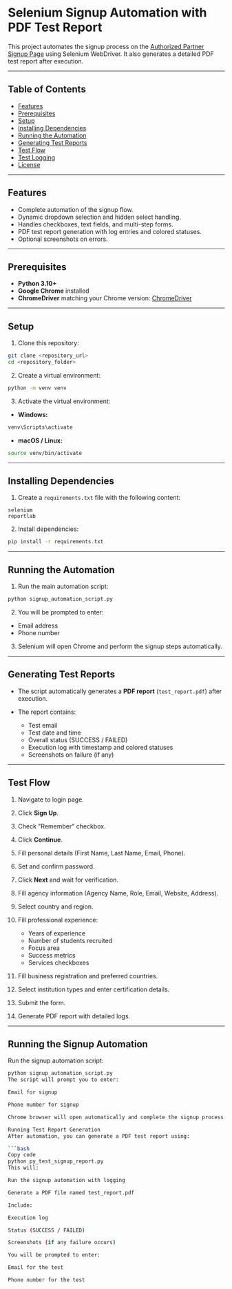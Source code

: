 # Selenium Signup Automation with PDF Test Report

This project automates the signup process on the [Authorized Partner Signup Page](https://authorized-partner.netlify.app/login) using Selenium WebDriver. It also generates a detailed PDF test report after execution.

---

## Table of Contents

* [Features](#features)
* [Prerequisites](#prerequisites)
* [Setup](#setup)
* [Installing Dependencies](#installing-dependencies)
* [Running the Automation](#running-the-automation)
* [Generating Test Reports](#generating-test-reports)
* [Test Flow](#test-flow)
* [Test Logging](#test-logging)
* [License](#license)

---

## Features

* Complete automation of the signup flow.
* Dynamic dropdown selection and hidden select handling.
* Handles checkboxes, text fields, and multi-step forms.
* PDF test report generation with log entries and colored statuses.
* Optional screenshots on errors.

---

## Prerequisites

* **Python 3.10+**
* **Google Chrome** installed
* **ChromeDriver** matching your Chrome version: [ChromeDriver](https://chromedriver.chromium.org/downloads)

---

## Setup

1. Clone this repository:

```bash
git clone <repository_url>
cd <repository_folder>
```

2. Create a virtual environment:

```bash
python -m venv venv
```

3. Activate the virtual environment:

* **Windows:**

```bash
venv\Scripts\activate
```

* **macOS / Linux:**

```bash
source venv/bin/activate
```

---

## Installing Dependencies

1. Create a `requirements.txt` file with the following content:

```
selenium
reportlab
```

2. Install dependencies:

```bash
pip install -r requirements.txt
```

---

## Running the Automation

1. Run the main automation script:

```bash
python signup_automation_script.py
```

2. You will be prompted to enter:

* Email address
* Phone number

3. Selenium will open Chrome and perform the signup steps automatically.

---

## Generating Test Reports

* The script automatically generates a **PDF report** (`test_report.pdf`) after execution.
* The report contains:

  * Test email
  * Test date and time
  * Overall status (SUCCESS / FAILED)
  * Execution log with timestamp and colored statuses
  * Screenshots on failure (if any)

---

## Test Flow

1. Navigate to login page.
2. Click **Sign Up**.
3. Check "Remember" checkbox.
4. Click **Continue**.
5. Fill personal details (First Name, Last Name, Email, Phone).
6. Set and confirm password.
7. Click **Next** and wait for verification.
8. Fill agency information (Agency Name, Role, Email, Website, Address).
9. Select country and region.
10. Fill professional experience:

    * Years of experience
    * Number of students recruited
    * Focus area
    * Success metrics
    * Services checkboxes
11. Fill business registration and preferred countries.
12. Select institution types and enter certification details.
13. Submit the form.
14. Generate PDF report with detailed logs.

---

## Running the Signup Automation

Run the signup automation script:

```bash
python signup_automation_script.py
The script will prompt you to enter:

Email for signup

Phone number for signup

Chrome browser will open automatically and complete the signup process.

Running Test Report Generation
After automation, you can generate a PDF test report using:

```bash
Copy code
python py_test_signup_report.py
This will:

Run the signup automation with logging

Generate a PDF file named test_report.pdf

Include:

Execution log

Status (SUCCESS / FAILED)

Screenshots (if any failure occurs)

You will be prompted to enter:

Email for the test

Phone number for the test

